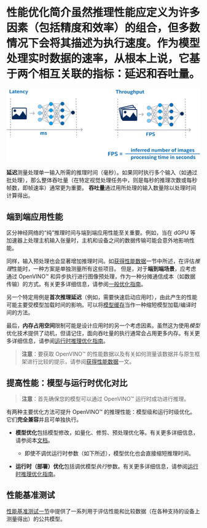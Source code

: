 # 性能优化简介虽然推理性能应定义为许多因素（包括精度和效率）的组合，但多数情况下会将其描述为执行速度。作为模型处理实时数据的速率，从根本上说，它基于两个相互关联的指标：延迟和吞吐量。



![](../img/LATENCY_VS_THROUGHPUT.svg)

**延迟**测量处理单一输入所需的推理时间（毫秒）。如果同时执行多个输入（如通过批处理），那么整体吞吐量（在特定视觉处理任务中，则是每秒的推理次数或每秒帧数，即帧速率）通常更为重要。
**吞吐量**通过用所处理的输入数量除以处理时间计算得出。

## 端到端应用性能
区分神经网络的“纯”推理时间与端到端应用性能至关重要。例如，当在 dGPU 等加速器上处理主机输入张量时，主机和设备之间的数据传输可能会意外地影响性能。

同样，输入预处理也会显著增加推理时间。如[获得性能数据](../MO_DG/prepare_model/Getting_performance_numbers.md)一节中所述，在评估*推理*性能时，一种方案是单独测量所有这些项目。
但是，对于**端到端场景**，应考虑通过 OpenVINO™ 和异步执行进行图像预处理，作为一种分摊通信成本（如数据传输）的方式。有关更多详细信息，请参阅[一般优化指南](./dldt_deployment_optimization_common.md)。

另一个特定用例是**首次推理延迟**（例如，需要快速启动应用时），由此产生的性能可能主要受模型加载时间的影响。可以将[模型缓存](../OV_Runtime_UG/Model_caching_overview.md)当作一种缩短模型加载/编译时间的方法。

最后，**内存占用空间**限制可能是设计应用时的另一个考虑因素。虽然这为使用*模型*优化技术提供了动机，但请记住，面向吞吐量的执行通常会占用更多内存。有关更多详细信息，请参阅[运行时推理优化指南](../optimization_guide/dldt_deployment_optimization_guide.md)。


> **注意**：要获取 OpenVINO™ 的性能数据以及有关如何测量该数据并与原生框架进行比较的提示，请参阅[获得性能数据](../MO_DG/prepare_model/Getting_performance_numbers.md)一文。

## 提高性能：模型与运行时优化对比

> **注意**：首先确保您的模型可以通过 OpenVINO™ 运行时成功进行推理。

有两种主要优化方法可提升 OpenVINO™ 的推理性能：模型级和运行时级优化。它们**完全兼容**并且可单独执行。

- **模型优化**包括模型修改，如量化、修剪、预处理优化等。有关更多详细信息，请参阅本[文档](./model_optimization_guide.md)。
   - 即使不调优运行时参数（如下所述），模型优化也会直接缩短推理时间。

- **运行时（部署）优化**包括调优模型*执行*参数。有关更多详细信息，请参阅[运行时推理优化指南](../optimization_guide/dldt_deployment_optimization_guide.md)。

## 性能基准测试
[性能基准测试一节](../benchmarks/performance_benchmarks.md)中提供了一系列用于评估性能和比较数据（在各种支持的设备上测量得出）的公共模型。